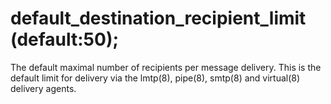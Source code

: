 # default_destination_recipient_limit (default:50); 
The default maximal number of recipients per message delivery.
This is the default limit for delivery via the lmtp(8), pipe(8),
smtp(8) and virtual(8) delivery agents.
